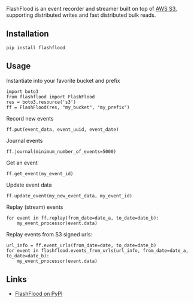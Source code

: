 FlashFlood is an event recorder and streamer built on top of [AWS S3](https://aws.amazon.com/s3/),
supporting distributed writes and fast distributed bulk reads.

## Installation
    pip install flashflood

## Usage
Instantiate into your favorite bucket and prefix

    import boto3
    from flashflood import FlashFlood
    res = boto3.resource('s3')
    ff = FlashFlood(res, "my_bucket", "my_prefix")


Record new events
```
ff.put(event_data, event_uuid, event_date)
```

Journal events
```
ff.journal(minimum_number_of_events=5000)
```

Get an event
```
ff.get_event(my_event_id)
```

Update event data
```
ff.update_event(my_new_event_data, my_event_id)
```

Replay (stream) events
```
for event in ff.replay(from_date=date_a, to_date=date_b):
    my_event_processor(event.data)
```

Replay events from S3 signed urls:
```
url_info = ff.event_urls(from_date=date, to_date=date_b)
for event in flashflood.events_from_urls(url_info, from_date=date_a, to_date=date_b):
    my_event_processor(event.data)
```

## Links
- [FlashFlood on PyPI](https://pypi.org/project/flash-flood/)
